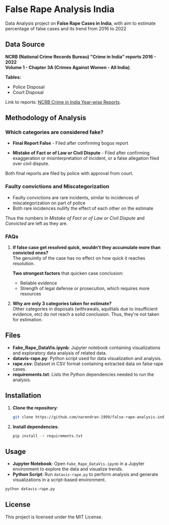 
# False Rape Analysis India

Data Analysis project on **False Rape Cases in India**, with aim to estimate percentage of false cases and its trend from 2016 to 2022

## Data Source

**NCRB (National Crime Records Bureau) "Crime in India" reports 2016 - 2022**  
**Volume 1 - Chapter 3A (Crimes Against Women - All India)**.  

**Tables:**  
- Police Disposal
- Court Disposal

Link to reports: [NCRB Crime in India Year-wise Reports](https://ncrb.gov.in/crime-in-india-year-wise.html?year=2022).  

## Methodology of Analysis

### Which categories are considered fake?  

- **Final Report False** - Filed after confirming bogus report  
  
- **Mistake of Fact or of Law or Civil Dispute** - Filed after confirming exaggeration or misinterpretation of incident, or a false allegation filed over civil dispute.  
  
Both final reports are filed by police with approval from court.  
  
  
### Faulty convictions and Miscategorization  
  
- Faulty convictions are rare incidents, similar to incidences of miscategorization on part of police
- Both rare incidences nullify the effect of each other on the estimate

Thus the numbers in *Mistake of Fact or of Law or Civil Dispute* and *Convicted* are left as they are.

### FAQs  
  
1. **If false case get resolved quick, wouldn't they accumulate more than convicted ones?**  
   The genuinity of the case has no effect on how quick it reaches resolution.
     
   **Two strongest factors** that quicken case conclusion:
   - Reliable evidence
   - Strength of legal defense or prosecution, which requires more resources
   
3. **Why are only 3 categories taken for estimate?**  
   Other categories in disposals (withrawals, aquittals due to insufficient evidence, etc) do not reach a solid conclusion. Thus, they're not taken for estimation.

  
## Files

- **Fake_Rape_DataVis.ipynb**: Jupyter notebook containing visualizations and exploratory data analysis of related data.
- **datavis-rape.py**: Python script used for data visualization and analysis.
- **rape.csv**: Dataset in CSV format containing extracted data on false rape cases.
- **requirements.txt**: Lists the Python dependencies needed to run the analysis.

## Installation

1. **Clone the repository**:
   ```bash
   git clone https://github.com/narendran-1999/false-rape-analysis-india.git
   ```

2. **Install dependencies**:
   ```bash
   pip install -r requirements.txt
   ```

## Usage

- **Jupyter Notebook**: Open `Fake_Rape_DataVis.ipynb` in a Jupyter environment to explore the data and visualize trends.
- **Python Script**: Run `datavis-rape.py` to perform analysis and generate visualizations in a script-based environment.

```bash
python datavis-rape.py
```

## License

This project is licensed under the MIT License.
